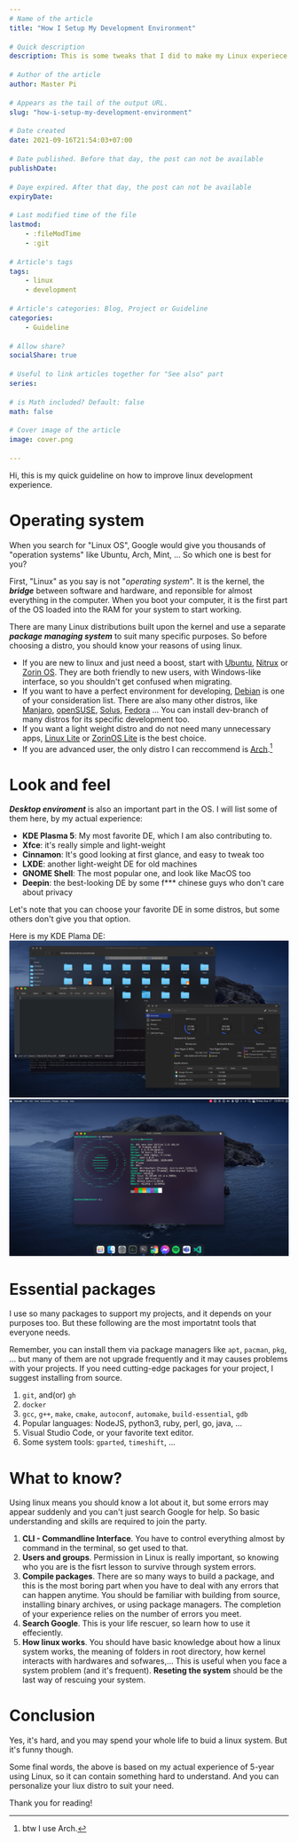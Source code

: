 ```yaml
---
# Name of the article
title: "How I Setup My Development Environment"

# Quick description
description: This is some tweaks that I did to make my Linux experiece better

# Author of the article
author: Master Pi

# Appears as the tail of the output URL.
slug: "how-i-setup-my-development-environment"

# Date created
date: 2021-09-16T21:54:03+07:00

# Date published. Before that day, the post can not be available
publishDate: 

# Daye expired. After that day, the post can not be available
expiryDate:

# Last modified time of the file
lastmod: 
    - :fileModTime
    - :git
    
# Article's tags
tags: 
    - linux
    - development

# Article's categories: Blog, Project or Guideline
categories:
    - Guideline
 
# Allow share?
socialShare: true

# Useful to link articles together for "See also" part
series: 

# is Math included? Default: false
math: false

# Cover image of the article
image: cover.png

---
```


Hi, this is my quick guideline on how to improve linux development experience.

# Operating system
When you search for "Linux OS", Google would give you thousands of "operation systems" like Ubuntu, Arch, Mint, ... So which one is best for you?

First, "Linux" as you say is not "*operating system*". It is the kernel, the ***bridge*** between software and hardware, and reponsible for almost everything in the computer. When you boot your computer, it is the first part of the OS loaded into the RAM for your system to start working.

There are many Linux distributions built upon the kernel and use a separate ***package managing system*** to suit many specific purposes. So before choosing a distro, you should know your reasons of using linux.

- If you are new to linux and just need a boost, start with [Ubuntu](https://ubuntu.com/), [Nitrux](https://nxos.org/) or [Zorin OS](https://zorin.com/os/). They are both friendly to new users, with Windows-like interface, so you shouldn't get confused when migrating.
- If you want to have a perfect environment for developing, [Debian](https://www.debian.org/) is one of your consideration list. There are also many other distros, like [Manjaro](https://manjaro.org/), [openSUSE](https://www.opensuse.org/), [Solus](https://getsol.us/home/), [Fedora](https://getfedora.org/) ... You can install dev-branch of many distros for its specific development too.
- If you want a light weight distro and do not need many unnecessary apps, [Linux Lite](https://www.linuxliteos.com/) or [ZorinOS Lite](https://zorin.com/os/download/15/lite/) is the best choice. 
- If you are advanced user, the only distro I can reccommend is [Arch](https://archlinux.org/).[^1]

[^1]: btw I use Arch.

# Look and feel
***Desktop enviroment*** is also an important part in the OS. I will list some of them here, by my actual experience:
- **KDE Plasma 5**: My most favorite DE, which I am also contributing to.
- **Xfce**: it's really simple and light-weight
- **Cinnamon**: It's good looking at first glance, and easy to tweak too
- **LXDE**: another light-weight DE for old machines
- **GNOME Shell**: The most popular one, and look like MacOS too
- **Deepin**: the best-looking DE by some f*** chinese guys who don't care about privacy

Let's note that you can choose your favorite DE in some distros, but some others don't give you that option.

Here is my KDE Plama DE:
![My Desktop Environment](plasma.png) ![Konsole](konsole.png)

# Essential packages
I use so many packages to support my projects, and it depends on your purposes too. But these following are the most importatnt tools that everyone needs.

Remember, you can install them via package managers like `apt`, `pacman`, `pkg`, ... but many of them are not upgrade frequently and it may causes problems with your projects. If you need cutting-edge packages for your project, I suggest installing from source.

1. `git`, and(or) `gh`
2. `docker`
3. `gcc`, `g++`, `make`, `cmake`, `autoconf`, `automake`, `build-essential`, `gdb`
4. Popular languages: NodeJS, python3, ruby, perl, go, java, ...
5. Visual Studio Code, or your favorite text editor.
6. Some system tools: `gparted`, `timeshift`, ...

# What to know?
Using linux means you should know a lot about it, but some errors may appear suddenly and you can't just search Google for help. So basic understanding and skills are required to join the party.

1. **CLI - Commandline Interface**. You have to control everything almost by command in the terminal, so get used to that.
2. **Users and groups**. Permission in Linux is really important, so knowing who you are is the fisrt lesson to survive through system errors.
3. **Compile packages**. There are so many ways to build a package, and this is the most boring part when you have to deal with any errors that can happen anytime. You should be familiar with building from source, installing binary archives, or using package managers. The completion of your experience relies on the number of errors you meet.
4. **Search Google**. This is your life rescuer, so learn how to use it effeciently.
5. **How linux works**. You should have basic knowledge about how a linux system works, the meaning of folders in root directory, how kernel interacts with hardwares and sofwares,... This is useful when you face a system problem (and it's frequent). **Reseting the system** should be the last way of rescuing your system.

# Conclusion
Yes, it's hard, and you may spend your whole life to buid a linux system. But it's funny though.

Some final words, the above is based on my actual experience of 5-year using Linux, so it can contain something hard to understand. And you can personalize your liux distro to suit your need.

Thank you for reading!